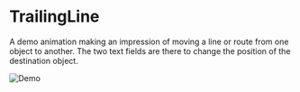 # TrailingLine
A demo animation making an impression of moving a line or route from one object to another.
The two text fields are there to change the position of the destination object. 

![Demo](https://user-images.githubusercontent.com/1905775/31184923-55cbbbfc-a948-11e7-9404-5f895f8e40d0.gif?raw=true)
